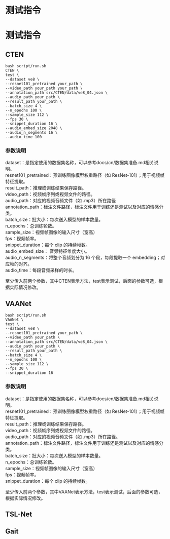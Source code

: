 # 测试指令

# 测试指令

## CTEN

```
bash script/run.sh 
CTEN \
test \
--dataset ve8 \
--resnet101_pretrained your_path \
--video_path your_path your_path \
--annotation_path src/CTEN/data/ve8_04.json \
--audio_path your_path \
--result_path your_path \
--batch_size 4 \
--n_epochs 100 \
--sample_size 112 \
--fps 30 \
--snippet_duration 16 \
--audio_embed_size 2048 \
--audio_n_segments 16 \
--audio_time 100
```

### 参数说明
dataset：是指定使用的数据集名称，可以参考docs/cn/数据集准备.md相关说明。\
resnet101_pretrained：预训练图像模型权重路径（如 ResNet-101）；用于视频帧特征提取。\
result_path：推理或训练结果保存路径。\
video_path：视频帧序列或视频文件的路径。\
audio_path：对应的视频音频文件（如 .mp3）所在路径\
annotation_path：标注文件路径，标注文件用于训练还是测试以及对应的情感分类。\
batch_size：批大小：每次送入模型的样本数量。\
n_epochs：总训练轮数。\
sample_size：视频帧图像的输入尺寸（宽高）\
fps：视频帧率。\
snippet_duration：每个 clip 的持续帧数。\
audio_embed_size：	音频特征维度大小。\
audio_n_segments：将整个音频划分为 16 个段，每段提取一个 embedding；对应帧的对齐。\
audio_time：每段音频采样的时长。

至少传入前两个参数，其中CTEN表示方法，test表示测试，后面的参数可选，根据实际情况修改。

## VAANet

```
bash script/run.sh 
VAANet \
test \
--dataset ve8 \
--resnet101_pretrained your_path \
--video_path your_path \
--annotation_path src/CTEN/data/ve8_04.json \
--audio_path your_path \
--result_path your_path \
--batch_size 4 \
--n_epochs 100 \
--sample_size 112 \
--fps 30 \
--snippet_duration 16 
```

### 参数说明
dataset：是指定使用的数据集名称，可以参考docs/cn/数据集准备.md相关说明。\
resnet101_pretrained：预训练图像模型权重路径（如 ResNet-101）；用于视频帧特征提取。\
result_path：推理或训练结果保存路径。\
video_path：视频帧序列或视频文件的路径。\
audio_path：对应的视频音频文件（如 .mp3）所在路径。\
annotation_path：标注文件路径，标注文件用于训练还是测试以及对应的情感分类。\
batch_size：批大小：每次送入模型的样本数量。\
n_epochs：总训练轮数。\
sample_size：视频帧图像的输入尺寸（宽高）\
fps：视频帧率。\
snippet_duration：每个 clip 的持续帧数。

至少传入前两个参数，其中VAANet表示方法，test表示测试，后面的参数可选，根据实际情况修改。


## TSL-Net
## Gait
